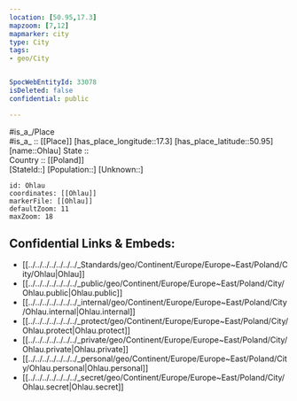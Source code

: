 ```yaml
---
location: [50.95,17.3] 
mapzoom: [7,12] 
mapmarker: city 
type: City
tags:
- geo/City


SpocWebEntityId: 33078
isDeleted: false
confidential: public

---
```

#is_a_/Place  
#is_a_ :: [[Place]] 
[has_place_longitude::17.3] 
[has_place_latitude::50.95] 
[name::Ohlau] 
State ::  
Country :: [[Poland]]  
[StateId::] 
[Population::] 
[Unknown::] 


```leaflet
id: Ohlau
coordinates: [[Ohlau]] 
markerFile: [[Ohlau]] 
defaultZoom: 11 
maxZoom: 18
```


## Confidential Links & Embeds: 
- [[../../../../../../../_Standards/geo/Continent/Europe/Europe~East/Poland/City/Ohlau|Ohlau]] 
- [[../../../../../../../_public/geo/Continent/Europe/Europe~East/Poland/City/Ohlau.public|Ohlau.public]] 
- [[../../../../../../../_internal/geo/Continent/Europe/Europe~East/Poland/City/Ohlau.internal|Ohlau.internal]] 
- [[../../../../../../../_protect/geo/Continent/Europe/Europe~East/Poland/City/Ohlau.protect|Ohlau.protect]] 
- [[../../../../../../../_private/geo/Continent/Europe/Europe~East/Poland/City/Ohlau.private|Ohlau.private]] 
- [[../../../../../../../_personal/geo/Continent/Europe/Europe~East/Poland/City/Ohlau.personal|Ohlau.personal]] 
- [[../../../../../../../_secret/geo/Continent/Europe/Europe~East/Poland/City/Ohlau.secret|Ohlau.secret]] 
